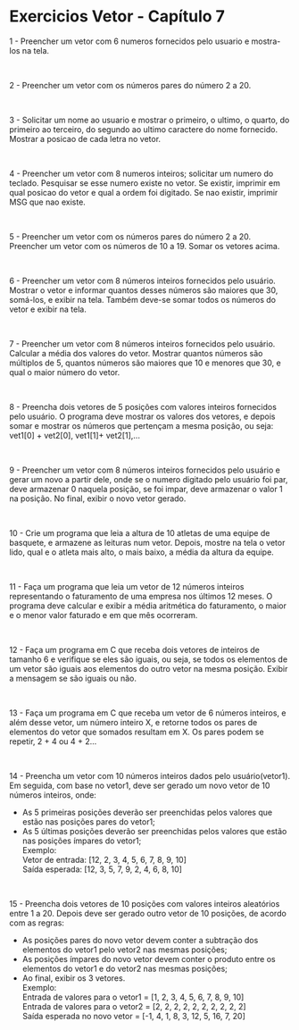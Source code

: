 # Exercicios Vetor - Capítulo 7

1 - Preencher um vetor com 6 numeros fornecidos pelo usuario e mostra-los na tela.

<br>

2 - Preencher um vetor com os números pares do número 2 a 20.

<br>

3 - Solicitar um nome ao usuario e mostrar o primeiro, o ultimo, o quarto, do primeiro ao terceiro, do segundo ao ultimo caractere do nome fornecido. Mostrar a posicao de cada letra no vetor.

<br>

4 - Preencher um vetor com 8 numeros inteiros; solicitar um numero do teclado. Pesquisar se esse numero existe no vetor. 
	Se existir, imprimir em qual posicao do vetor e qual a ordem foi digitado. Se nao existir, imprimir MSG que nao existe.

<br>

5 - Preencher um vetor com os números pares do número 2 a 20. Preencher um vetor com os números de 10 a 19. Somar os vetores acima.

<br>
  
6 - Preencher um vetor com 8 números inteiros fornecidos pelo usuário. Mostrar o vetor e informar quantos desses números são maiores que 30, somá-los, e exibir na tela. Também deve-se somar todos os números do vetor e exibir na tela.

<br>

7 - Preencher um vetor com 8 números inteiros fornecidos pelo usuário. Calcular a média dos valores do vetor. Mostrar quantos números são múltiplos de 5, quantos números são maiores que 10 e menores que 30, e qual o maior número do vetor.

<br>

8 - Preencha dois vetores de 5 posições com valores inteiros fornecidos pelo usuário. O programa deve mostrar os valores dos vetores, e depois somar e mostrar os números que pertençam a mesma posição, ou seja: vet1[0] + vet2[0], vet1[1]+ vet2[1],... 

<br>

9 - Preencher um vetor com 8 números inteiros fornecidos pelo usuário e gerar um novo a partir dele, onde se o numero digitado pelo usuário foi par, deve armazenar 0 naquela posição, se foi impar, deve armazenar o valor 1 na posição. No final, exibir o novo vetor gerado. 

<br>

10 - Crie um programa que leia a altura de 10 atletas de uma equipe de basquete, e armazene as leituras num vetor. Depois, mostre na tela o vetor lido, qual e o atleta mais alto, o mais baixo, a média da altura da equipe.

<br>

11 - Faça um programa que leia um vetor de 12 números inteiros representando o faturamento de uma empresa nos últimos 12 meses. O programa deve calcular e exibir a média aritmética do faturamento, o maior e o menor valor faturado e em que mês ocorreram.

<br>

12 - Faça um programa em C que receba dois vetores de inteiros de tamanho 6 e verifique se eles são iguais, ou seja, se todos os elementos de um vetor são iguais aos elementos do outro vetor na mesma posição. Exibir a mensagem se são iguais ou não.

<br>

13 - Faça um programa em C que receba um vetor de 6 números inteiros, e além desse vetor, um número inteiro X, e retorne todos os pares de elementos do vetor que somados resultam em X. Os pares podem se repetir, 2 + 4 ou 4 + 2...

<br>

14 - Preencha um vetor com 10 números inteiros dados pelo usuário(vetor1). Em seguida, com base no vetor1, deve ser gerado um novo vetor de 10 números inteiros, onde:   
- As 5 primeiras posições deverão ser preenchidas pelos valores que estão nas posições pares do vetor1;  
- As 5 últimas posições deverão ser preenchidas pelos valores que estão nas posições ímpares do vetor1;    
Exemplo:     
Vetor de entrada: [12, 2, 3, 4, 5, 6, 7, 8, 9, 10]  
Saída esperada:   [12, 3, 5, 7, 9, 2, 4, 6, 8, 10]  

<br>

15 - Preencha dois vetores de 10 posições com valores inteiros aleatórios entre 1 a 20. Depois deve ser gerado outro vetor de 10 posições, de acordo com as regras:  
- As posições pares do novo vetor devem conter a subtração dos elementos do vetor1 pelo vetor2 nas mesmas posições;  
- As posições ímpares do novo vetor devem conter o produto entre os elementos do vetor1 e do vetor2 nas mesmas posições;  
- Ao final, exibir os 3 vetores.  
 Exemplo:  
 Entrada de valores para o vetor1 =   [1, 2, 3, 4, 5, 6, 7, 8, 9, 10]     
 Entrada de valores para o vetor2 =   [2, 2, 2, 2, 2, 2, 2, 2, 2, 2]    
 Saída esperada no novo vetor =       [-1, 4, 1, 8, 3, 12, 5, 16, 7, 20]  
